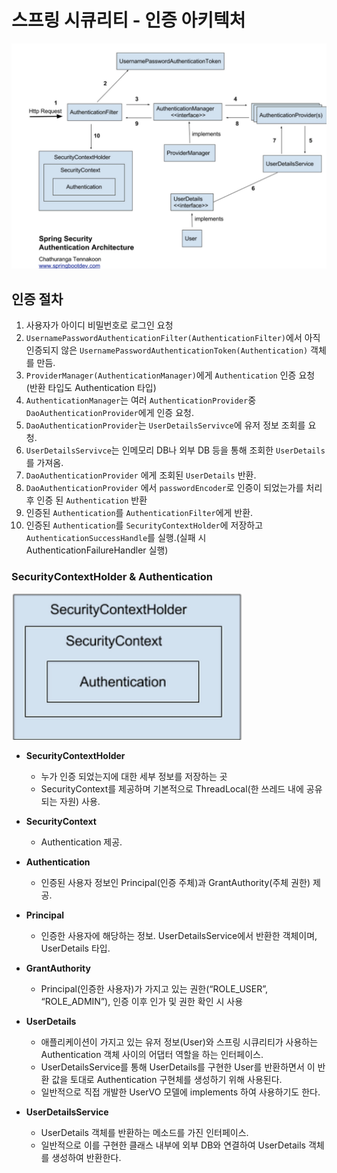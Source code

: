 # 스프링 시큐리티 - 인증 아키텍처
![](./images/securityarchitecture.png)  
## 인증 절차
1. 사용자가 아이디 비밀번호로 로그인 요청
2. `UsernamePasswordAuthenticationFilter(AuthenticationFilter)`에서 아직 인증되지 않은 `UsernamePasswordAuthenticationToken(Authentication)` 객체를 만듬.  
3. `ProviderManager(AuthenticationManager)`에게 `Authentication` 인증 요청 (반환 타입도 Authentication 타입)  
4. `AuthenticationManager`는 여러 `AuthenticationProvider`중 `DaoAuthenticationProvider`에게 인증 요청.  
5. `DaoAuthenticationProvider`는 `UserDetailsServivce`에 유저 정보 조회를 요청.
6. `UserDetailsServivce`는 인메모리 DB나 외부 DB 등을 통해 조회한 `UserDetails`를 가져옴.
7. `DaoAuthenticationProvider` 에게 조회된 `UserDetails` 반환.
8. `DaoAuthenticationProvider` 에서 `passwordEncoder`로 인증이 되었는가를 처리 후 인증 된 `Authentication` 반환 
9. 인증된 `Authentication`를 `AuthenticationFilter`에게 반환.
10. 인증된 `Authentication`를 `SecurityContextHolder`에 저장하고 `AuthenticationSuccessHandle`를 실행.(실패 시 AuthenticationFailureHandler 실행)


### SecurityContextHolder & Authentication  
![](./images/SecurityContextHolder.png)
- **SecurityContextHolder**
    - 누가 인증 되었는지에 대한 세부 정보를 저장하는 곳
    - SecurityContext를 제공하며 기본적으로 ThreadLocal(한 쓰레드 내에 공유되는 자원) 사용.
- **SecurityContext**
    - Authentication 제공.
- **Authentication**
    - 인증된 사용자 정보인 Principal(인증 주체)과 GrantAuthority(주체 권한) 제공.  
- **Principal**
    - 인증한 사용자에 해당하는 정보. UserDetailsService에서 반환한 객체이며, UserDetails 타입.
- **GrantAuthority**
    - Principal(인증한 사용자)가 가지고 있는 권한(“ROLE_USER”, “ROLE_ADMIN”), 인증 이후 인가 및 권한 확인 시 사용
    
- **UserDetails**
    - 애플리케이션이 가지고 있는 유저 정보(User)와 스프링 시큐리티가 사용하는 Authentication 객체 사이의 어댑터 역할을 하는 인터페이스.
    - UserDetailsService를 통해 UserDetails를 구현한 User를 반환하면서 이 반환 값을 토대로 Authentication 구현체를 생성하기 위해 사용된다.
    - 일반적으로 직접 개발한 UserVO 모델에 implements 하여 사용하기도 한다.
- **UserDetailsService**
    - UserDetails 객체를 반환하는 메소드를 가진 인터페이스.
    - 일반적으로 이를 구현한 클래스 내부에 외부 DB와 연결하여 UserDetails 객체를 생성하여 반환한다.
